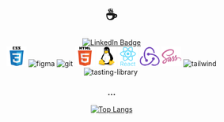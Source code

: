 <div id="header" align="center"> 
  <div>
  <h1>☕</h1>
  </div>

  <div id="badges" class="my-4">
    <a href="https://www.linkedin.com/in/gustavo-campos-347853163/">
      <img src="https://img.shields.io/badge/LinkedIn-blue?style=for-the-badge&logo=linkedin&logoColor=white" alt="LinkedIn Badge"/>
    </a>
  </div>
  <div style="magin-top: 2rem;">
     <img src="https://raw.githubusercontent.com/devicons/devicon/master/icons/css3/css3-original-wordmark.svg" alt="css3" width="40" height="40"/>
     <img src="https://www.vectorlogo.zone/logos/figma/figma-icon.svg" alt="figma" width="40" height="40"/> 
     <img src="https://www.vectorlogo.zone/logos/git-scm/git-scm-icon.svg" alt="git" width="40" height="40"/>
     <img src="https://raw.githubusercontent.com/devicons/devicon/master/icons/html5/html5-original-wordmark.svg" alt="html5" width="40" height="40"/>
     <img src="https://raw.githubusercontent.com/devicons/devicon/master/icons/linux/linux-original.svg" alt="linux" width="40" height="40"/>
      <img src="https://raw.githubusercontent.com/devicons/devicon/master/icons/react/react-original-wordmark.svg" alt="react" width="40" height="40"/>
      <img src="https://raw.githubusercontent.com/devicons/devicon/master/icons/redux/redux-original.svg" alt="redux" width="40" height="40"/> 
      <img src="https://raw.githubusercontent.com/devicons/devicon/master/icons/sass/sass-original.svg" alt="sass" width="40" height="40"/> 
      <img src="https://www.vectorlogo.zone/logos/tailwindcss/tailwindcss-icon.svg" alt="tailwind" width="40" height="40"/> 
    <img src="https://testing-library.com/img/octopus-64x64.png" title="Testing Libraty" alt="tasting-library" width="40" height="40"/>&nbsp;    
  </div>

### ...
[![Top Langs](https://github-readme-stats.vercel.app/api/top-langs/?username=gusdecante&layout=compact&theme=vision-friendly-dark)](https://github.com/anuraghazra/github-readme-stats)
</div>

